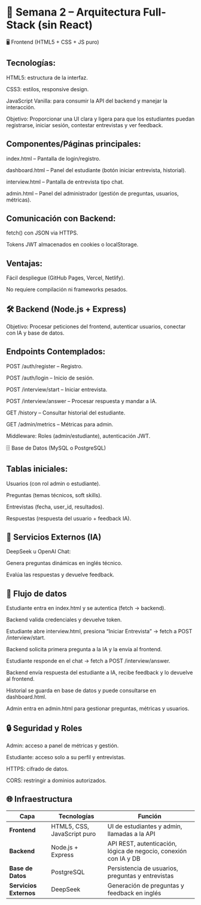 # 📝 Semana 2 – Arquitectura Full-Stack (sin React)
🖥️ Frontend (HTML5 + CSS + JS puro)

## Tecnologías:

HTML5: estructura de la interfaz.

CSS3: estilos, responsive design.

JavaScript Vanilla: para consumir la API del backend y manejar la interacción.

Objetivo: Proporcionar una UI clara y ligera para que los estudiantes puedan registrarse, iniciar sesión, contestar entrevistas y ver feedback.

## Componentes/Páginas principales:

index.html – Pantalla de login/registro.

dashboard.html – Panel del estudiante (botón iniciar entrevista, historial).

interview.html – Pantalla de entrevista tipo chat.

admin.html – Panel del administrador (gestión de preguntas, usuarios, métricas).

## Comunicación con Backend:

fetch() con JSON via HTTPS.

Tokens JWT almacenados en cookies o localStorage.

## Ventajas:

Fácil despliegue (GitHub Pages, Vercel, Netlify).

No requiere compilación ni frameworks pesados.

## 🛠️ Backend (Node.js + Express)

Objetivo: Procesar peticiones del frontend, autenticar usuarios, conectar con IA y base de datos.

## Endpoints Contemplados:

POST /auth/register – Registro.

POST /auth/login – Inicio de sesión.

POST /interview/start – Iniciar entrevista.

POST /interview/answer – Procesar respuesta y mandar a IA.

GET /history – Consultar historial del estudiante.

GET /admin/metrics – Métricas para admin.

Middleware: Roles (admin/estudiante), autenticación JWT.

🗄️ Base de Datos (MySQL o PostgreSQL)

## Tablas iniciales:

Usuarios (con rol admin o estudiante).

Preguntas (temas técnicos, soft skills).

Entrevistas (fecha, user_id, resultados).

Respuestas (respuesta del usuario + feedback IA).

## 🤖 Servicios Externos (IA)

DeepSeek u OpenAI Chat:

Genera preguntas dinámicas en inglés técnico.

Evalúa las respuestas y devuelve feedback.

## 🔄 Flujo de datos

Estudiante entra en index.html y se autentica (fetch → backend).

Backend valida credenciales y devuelve token.

Estudiante abre interview.html, presiona “Iniciar Entrevista” → fetch a POST /interview/start.

Backend solicita primera pregunta a la IA y la envía al frontend.

Estudiante responde en el chat → fetch a POST /interview/answer.

Backend envía respuesta del estudiante a IA, recibe feedback y lo devuelve al frontend.

Historial se guarda en base de datos y puede consultarse en dashboard.html.

Admin entra en admin.html para gestionar preguntas, métricas y usuarios.

## 🔒 Seguridad y Roles

Admin: acceso a panel de métricas y gestión.

Estudiante: acceso solo a su perfil y entrevistas.

HTTPS: cifrado de datos.

CORS: restringir a dominios autorizados.

## 🌐 Infraestructura 

| Capa               | Tecnologías                  | Función                                                              |
|--------------------|------------------------------|----------------------------------------------------------------------|
| **Frontend** | HTML5, CSS, JavaScript puro | UI de estudiantes y admin, llamadas a la API                         |
| **Backend** | Node.js + Express            | API REST, autenticación, lógica de negocio, conexión con IA y DB       |
| **Base de Datos** | PostgreSQL           | Persistencia de usuarios, preguntas y entrevistas                    |
| **Servicios Externos** | DeepSeek            | Generación de preguntas y feedback en inglés                         |
